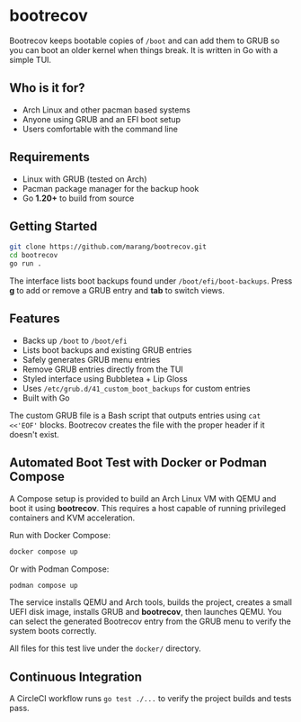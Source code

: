 # bootrecov

Bootrecov keeps bootable copies of `/boot` and can add them to GRUB so you can boot an older kernel when things break.
It is written in Go with a simple TUI.

## Who is it for?

- Arch Linux and other pacman based systems
- Anyone using GRUB and an EFI boot setup
- Users comfortable with the command line

## Requirements

- Linux with GRUB (tested on Arch)
- Pacman package manager for the backup hook
- Go **1.20+** to build from source

## Getting Started

```bash
git clone https://github.com/marang/bootrecov.git
cd bootrecov
go run .
```

The interface lists boot backups found under `/boot/efi/boot-backups`. Press **g** to add or remove a GRUB entry and **tab** to switch views.

## Features

- Backs up `/boot` to `/boot/efi`
- Lists boot backups and existing GRUB entries
- Safely generates GRUB menu entries
- Remove GRUB entries directly from the TUI
- Styled interface using Bubbletea + Lip Gloss
- Uses `/etc/grub.d/41_custom_boot_backups` for custom entries
- Built with Go

The custom GRUB file is a Bash script that outputs entries using `cat <<'EOF'` blocks. Bootrecov creates the file with the proper header if it doesn't exist.

## Automated Boot Test with Docker or Podman Compose

A Compose setup is provided to build an Arch Linux VM with QEMU and boot it using **bootrecov**. This requires a host capable of running privileged containers and KVM acceleration.

Run with Docker Compose:

```bash
docker compose up
```

Or with Podman Compose:

```bash
podman compose up
```

The service installs QEMU and Arch tools, builds the project, creates a small UEFI disk image, installs GRUB and **bootrecov**, then launches QEMU. You can select the generated Bootrecov entry from the GRUB menu to verify the system boots correctly.

All files for this test live under the `docker/` directory.

## Continuous Integration

A CircleCI workflow runs `go test ./...` to verify the project builds and tests pass.
